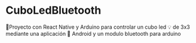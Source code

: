 # CuboLedBluetooth
📌Proyecto con React Native y Arduino para controlar un cubo led 💡 de 3x3 mediante una aplicación 📱 Android y un modulo bluetooth para arduino

